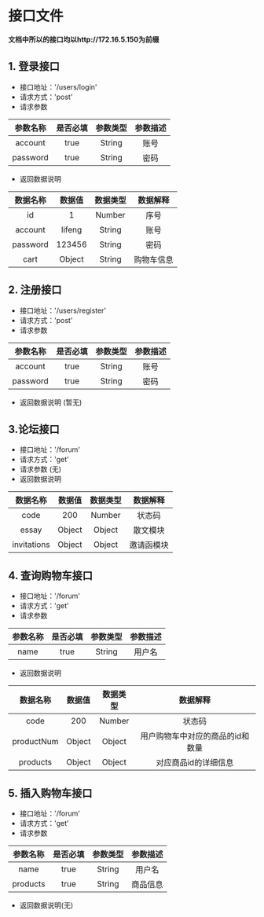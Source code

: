 # 接口文件
**文档中所以的接口均以http://172.16.5.150为前缀**

## 1. 登录接口
- 接口地址：'/users/login'
- 请求方式：'post'
- 请求参数

|参数名称 |是否必填|参数类型|参数描述|
|  :---: | :---: |  :---: | :---: |
|account|true|String|账号|
|password|true|String|密码|

- 返回数据说明

|数据名称 |数据值  |数据类型|数据解释|
|  :---: | :---: |  :---: | :---: |
|id|1|Number|序号|
|account|lifeng|String|账号|
|password|123456|String|密码|
|cart|Object|String|购物车信息|


## 2. 注册接口
- 接口地址：'/users/register'
- 请求方式：'post'
- 请求参数

|参数名称 |是否必填|参数类型|参数描述|
|  :---: | :---: |  :---: | :---: |
|account|true|String|账号|
|password|true|String|密码|

- 返回数据说明 (暂无)


## 3.论坛接口
- 接口地址：'/forum'
- 请求方式：'get'
- 请求参数 (无)
- 返回数据说明

|数据名称 |数据值  |数据类型|数据解释|
|  :---: | :---: |  :---: | :---: |
|code|200|Number|状态码|
|essay|Object|Object|散文模块|
|invitations|Object|Object|邀请函模块|

## 4. 查询购物车接口
- 接口地址：'/forum'
- 请求方式：'get'
- 请求参数 

|参数名称 |是否必填|参数类型|参数描述|
|  :---: | :---: |  :---: | :---: |
|name|true|String|用户名|

- 返回数据说明

|数据名称 |数据值  |数据类型|数据解释|
|  :---: | :---: |  :---: | :---: |
|code|200|Number|状态码|
|productNum|Object|Object|用户购物车中对应的商品的id和数量|
|products|Object|Object|对应商品id的详细信息|

## 5. 插入购物车接口
- 接口地址：'/forum'
- 请求方式：'get'
- 请求参数 

|参数名称 |是否必填|参数类型|参数描述|
|  :---: | :---: |  :---: | :---: |
|name|true|String|用户名|
|products|true|String|商品信息|

- 返回数据说明(无)
